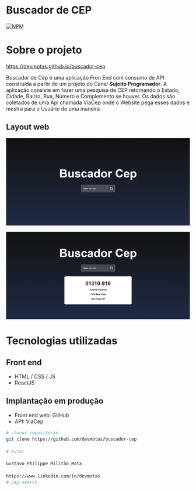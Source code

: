 # Buscador de CEP 
[![NPM](https://img.shields.io/npm/l/react)](https://github.com/neliocursos/exemplo-readme/blob/main/LICENSE) 

# Sobre o projeto

https://devmotas.github.io/buscador-cep

Buscador de Cep é uma aplicação Fron End com consumo de API construída a partir de um projeto do Canal **Sujeito Programador**.
A aplicação consiste em fazer uma pesquisa de CEP retornando o Estado, Cidade, Bairro, Rua, Número e Complemento se houver. Os dados são coletados de uma Api chamada ViaCep onde o Website pega esses dados e mostra para o Usuário de uma maneira 

## Layout web
![Web 1](https://github.com/devmotas/buscador-cep/blob/main/assets/readme/search.png)

![Web 2](https://github.com/devmotas/buscador-cep/blob/main/assets/readme/found.png)

# Tecnologias utilizadas
## Front end
- HTML / CSS / JS 
- ReactJS

## Implantação em produção
- Front end web: GitHub
- API: ViaCep

```bash
# clonar repositório
git clone https://github.com/devmotas/buscador-cep

# Autor

Gustavo Philippe Militão Mota

https://www.linkedin.com/in/devmotas
#   c e p - s e a r c h 
 
 